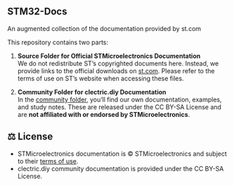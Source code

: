 ## STM32-Docs
An augmented collection of the documentation provided by st.com

This repository contains two parts:

1. **Source Folder for Official STMicroelectronics Documentation**  
   We do not redistribute ST’s copyrighted documents here. Instead, we provide links to the official downloads on [st.com](https://www.st.com). Please refer to the terms of use on ST’s website when accessing these files.

2. **Community Folder for clectric.diy Documentation**  
   In the [community folder](community), you’ll find our own documentation, examples, and study notes. These are released under the CC BY-SA License and are **not affiliated with or endorsed by STMicroelectronics**.

## ⚖️ License

- STMicroelectronics documentation is © STMicroelectronics and subject to their [terms of use](https://www.st.com/content/st_com/en/common/terms-of-use.html).  
- clectric.diy community documentation is provided under the CC BY-SA License.

